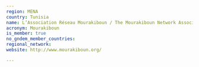 ```yaml
---
region: MENA
country: Tunisia
name: L’Association Réseau Mourakiboun / The Mourakiboun Network Association
acronym: Mourakiboun
is_member: true
no_gndem_member_countries: 
regional_network: 
website: http://www.mourakiboun.org/

---
```

